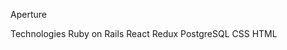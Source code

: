 Aperture





Technologies
    Ruby on Rails
    React
    Redux
    PostgreSQL
    CSS
    HTML
  
